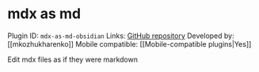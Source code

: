 # mdx as md

Plugin ID: `mdx-as-md-obsidian`
Links: [GitHub repository](https://github.com/mkozhukharenko/mdx-as-md-obsidian)
Developed by: [[mkozhukharenko]]
Mobile compatible: [[Mobile-compatible plugins|Yes]]

Edit mdx files as if they were markdown
